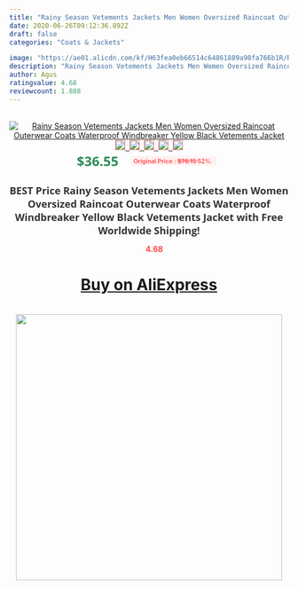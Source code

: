 ```yaml
---
title: "Rainy Season Vetements Jackets Men Women Oversized Raincoat Outerwear Coats Waterproof Windbreaker Yellow Black Vetements Jacket"
date: 2020-06-26T09:12:36.892Z
draft: false
categories: "Coats & Jackets"

image: "https://ae01.alicdn.com/kf/H63fea0eb66514c64861889a98fa766b1R/Rainy-Season-Vetements-Jackets-Men-Women-Oversized-Raincoat-Outerwear-Coats-Waterproof-Windbreaker-Yellow-Black-Vetements-Jacket.jpg"
description: "Rainy Season Vetements Jackets Men Women Oversized Raincoat Outerwear Coats Waterproof Windbreaker Yellow Black Vetements Jacket"
author: Agus
ratingvalue: 4.68
reviewcount: 1.888
---
```

<br>
<div style="text-align: center;">
<a href="https://s.click.aliexpress.com/e/_ASb2YV" target="_blank" rel="nofollow noopener noreferrer"><img alt="Rainy Season Vetements Jackets Men Women Oversized Raincoat Outerwear Coats Waterproof Windbreaker Yellow Black Vetements Jacket" class="magnifier-image" src="https://ae01.alicdn.com/kf/H63fea0eb66514c64861889a98fa766b1R/Rainy-Season-Vetements-Jackets-Men-Women-Oversized-Raincoat-Outerwear-Coats-Waterproof-Windbreaker-Yellow-Black-Vetements-Jacket.jpg_640x640.jpg">
<br>
<img style="border:1px solid salmon" src="https://ae01.alicdn.com/kf/H63fea0eb66514c64861889a98fa766b1R/Rainy-Season-Vetements-Jackets-Men-Women-Oversized-Raincoat-Outerwear-Coats-Waterproof-Windbreaker-Yellow-Black-Vetements-Jacket.jpg_120x120.jpg">&nbsp;&nbsp;<img style="border:1px solid salmon" src="https://ae01.alicdn.com/kf/H3ddaf087561946588fd093fe5f515ce2K/Rainy-Season-Vetements-Jackets-Men-Women-Oversized-Raincoat-Outerwear-Coats-Waterproof-Windbreaker-Yellow-Black-Vetements-Jacket.jpg_120x120.jpg">&nbsp;&nbsp;<img style="border:1px solid salmon" src="https://ae01.alicdn.com/kf/H0f488e0b58de40369a45dc1564c29be1w/Rainy-Season-Vetements-Jackets-Men-Women-Oversized-Raincoat-Outerwear-Coats-Waterproof-Windbreaker-Yellow-Black-Vetements-Jacket.jpg_120x120.jpg">&nbsp;&nbsp;<img style="border:1px solid salmon" src="https://ae01.alicdn.com/kf/Hf82cf19f04424d76b793300c302762b2S/Rainy-Season-Vetements-Jackets-Men-Women-Oversized-Raincoat-Outerwear-Coats-Waterproof-Windbreaker-Yellow-Black-Vetements-Jacket.jpg_120x120.jpg">&nbsp;&nbsp;<img style="border:1px solid salmon" src="https://ae01.alicdn.com/kf/H30ae5467eb2946c592cc151fbdefdea4y/Rainy-Season-Vetements-Jackets-Men-Women-Oversized-Raincoat-Outerwear-Coats-Waterproof-Windbreaker-Yellow-Black-Vetements-Jacket.jpg_120x120.jpg"></a></div><br0>
<div style="text-align: center;"><span style="background-color: white; border: 0px; box-sizing: border-box; color: seagreen; display: inline-block; font-family: &quot;open sans&quot; , &quot;arial&quot; , &quot;helvetica&quot; , sans-serif , &quot;heiti&quot;; font-size: 24px; font-stretch: inherit; font-weight: 700; line-height: inherit; margin: 0px 10px 0px 0px; padding: 0px; vertical-align: middle;">$36.55 </span>
<span style="background: rgb(255 , 241 , 241); border-radius: 3px; border: 0px; box-sizing: border-box; color: #ff4747; display: inline-block; font-family: inherit; font-size: 12px; font-stretch: inherit; font-style: inherit; font-variant: inherit; font-weight: 600; line-height: inherit; margin: 0px; padding: 2px 5px; transform: scale(0.9); vertical-align: middle;">Original Price : <b style="text-decoration: line-through;">$76.15 </b> 52%&nbsp;&nbsp;</span></div>
<h1 style="color: #333333; display: inline-block; font-family: &quot;open sans&quot; , &quot;arial&quot; , &quot;helvetica&quot; , sans-serif , &quot;heiti&quot;; font-size: 18px; font-stretch: inherit; font-weight: 700; text-align: center;">BEST Price Rainy Season Vetements Jackets Men Women Oversized Raincoat Outerwear Coats Waterproof Windbreaker Yellow Black Vetements Jacket with Free Worldwide Shipping!</h1>
<div style="color: #ff4747; text-align: center;">
<img src="https://4.bp.blogspot.com/-M0ZcTcb-5uY/XleCXlxnR4I/AAAAAAAAAEc/OrjgMkXV1oMQFaCRZj5HQwOCBcu3w1FegCPcBGAYYCw/s1600/star.png" style="height: 15px;">&nbsp;<b>4.68</b></div>
<div class="button_cont" align="center"><a class="buynow_a" href="https://s.click.aliexpress.com/e/_ASb2YV" target="_blank" rel="nofollow noopener noreferrer"><H1>Buy on AliExpress</H1></a></div><br>
<div class="separator" style="clear: both; text-align: center;">
<img src="https://lh3.googleusercontent.com/-pTy5HemUv9M/XlePHvY0dAI/AAAAAAAAAE4/0nX5iRUoIWY8eMW9Dpxeirr157OZliDIgCLcBGAsYHQ/s1600/badge.gif" width="480">
</div>
